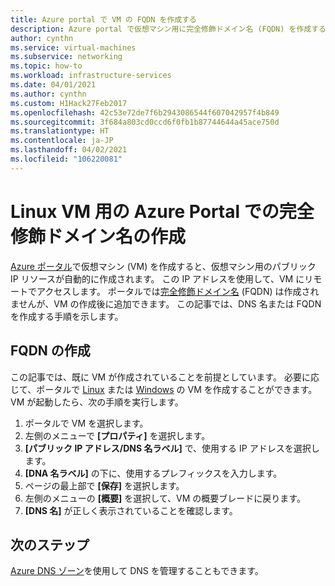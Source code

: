 ```yaml
---
title: Azure portal で VM の FQDN を作成する
description: Azure portal で仮想マシン用に完全修飾ドメイン名 (FQDN) を作成する方法について説明します。
author: cynthn
ms.service: virtual-machines
ms.subservice: networking
ms.topic: how-to
ms.workload: infrastructure-services
ms.date: 04/01/2021
ms.author: cynthn
ms.custom: H1Hack27Feb2017
ms.openlocfilehash: 42c53e72de7f6b2943086544f607042957f4b849
ms.sourcegitcommit: 3f684a803cd0ccd6f0fb1b87744644a45ace750d
ms.translationtype: HT
ms.contentlocale: ja-JP
ms.lasthandoff: 04/02/2021
ms.locfileid: "106220081"
---
```

# <a name="create-a-fully-qualified-domain-name-in-the-azure-portal-for-a-linux-vm"></a>Linux VM 用の Azure Portal での完全修飾ドメイン名の作成

[Azure ポータル](https://portal.azure.com)で仮想マシン (VM) を作成すると、仮想マシン用のパブリック IP リソースが自動的に作成されます。 この IP アドレスを使用して、VM にリモートでアクセスします。 ポータルでは[完全修飾ドメイン名](https://en.wikipedia.org/wiki/Fully_qualified_domain_name) (FQDN) は作成されませんが、VM の作成後に追加できます。 この記事では、DNS 名または FQDN を作成する手順を示します。 

## <a name="create-a-fqdn"></a>FQDN の作成
この記事では、既に VM が作成されていることを前提としています。 必要に応じて、ポータルで [Linux](./linux/quick-create-portal.md) または [Windows](./windows/quick-create-portal.md) の VM を作成することができます。 VM が起動したら、次の手順を実行します。


1. ポータルで VM を選択します。 
1. 左側のメニューで **[プロパティ]** を選択します。
1. **[パブリック IP アドレス/DNS 名ラベル]** で、使用する IP アドレスを選択します。
2. **[DNA 名ラベル]** の下に、使用するプレフィックスを入力します。
3. ページの最上部で **[保存]** を選択します。
4. 左側のメニューの **[概要]** を選択して、VM の概要ブレードに戻ります。
5. **[DNS 名]** が正しく表示されていることを確認します。 

## <a name="next-steps"></a>次のステップ

[Azure DNS ゾーン](../dns/dns-getstarted-portal.md)を使用して DNS を管理することもできます。

